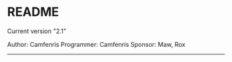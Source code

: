 # README

Current version "2.1"


Author: Camfenris
Programmer: Camfenris
Sponsor: Maw, Rox


------------------------
